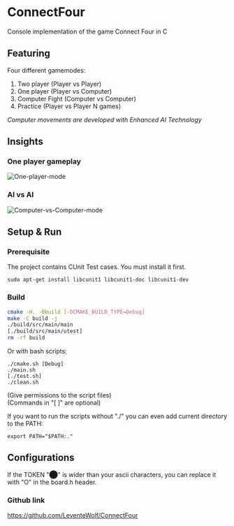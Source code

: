 # ConnectFour
Console implementation of the game Connect Four in C

## Featuring

Four different gamemodes:

1. Two player     (Player vs Player)
2. One player     (Player vs Computer)
3. Computer Fight (Computer vs Computer)
4. Practice       (Player vs Player N games)

*Computer movements are developed with Enhanced AI Technology*

## Insights

### One player gameplay

![One-player-mode](https://user-images.githubusercontent.com/38537285/153905818-e1f825de-03aa-4111-bc4a-4c04949a7a96.gif)

### AI vs AI

![Computer-vs-Computer-mode](https://user-images.githubusercontent.com/38537285/153906127-fd3b0732-efd9-4f1c-8768-1f1933c69f33.gif)

  
## Setup & Run

### Prerequisite

The project contains CUnit Test cases. You must install it first. <br>

```shell
sudo apt-get install libcunit1 libcunit1-doc libcunit1-dev
```

### Build

```sh
cmake -H. -Bbuild [-DCMAKE_BUILD_TYPE=Debug]
make -C build -j
./build/src/main/main
[./build/src/main/utest]
rm -rf build
```

Or with bash scripts:
```shell
./cmake.sh [Debug]
./main.sh
[./test.sh]
./clean.sh
```

(Give permissions to the script files) <br>
(Commands in "[ ]" are optional)

If you want to run the scripts without "./" you can even add current directory to the PATH:
```shell
export PATH="$PATH:."
```

## Configurations

If the TOKEN "⬤" is wider than your ascii characters, you can replace it with "O" in the board.h header.

### Github link
https://github.com/LeventeWolf/ConnectFour
